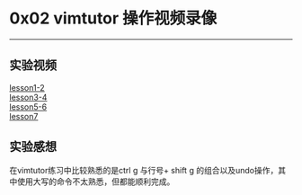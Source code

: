 # 0x02 vimtutor 操作视频录像 
  
---  
   
## 实验视频   
 
[lesson1-2](https://asciinema.org/a/106651)   
[lesson3-4](https://asciinema.org/a/106655)  
[lesson5-6](https://asciinema.org/a/106658)  
[lesson7](https://asciinema.org/a/106659)   
  
## 实验感想  
在vimtutor练习中比较熟悉的是ctrl g 与行号+ shift g 的组合以及undo操作，其中使用大写的命令不太熟悉，但都能顺利完成。
  
  
 